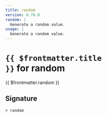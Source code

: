```yaml
---
title: random
version: 0.70.0
random: |
  Generate a random value.
usage: |
  Generate a random value.
---
```


# <code>{{ $frontmatter.title }}</code> for random

<div class='command-title'>{{ $frontmatter.random }}</div>

## Signature

```> random ```
